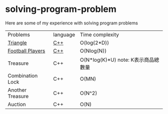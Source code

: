 # solving-program-problem
Here are some of my experience with solving program problems
<table>
   <tr>
     <td>Problems</td>
     <td>language</td>
     <td>Time complexity</td>
   </tr>
   <tr>
      <td><a href="https://github.com/klanonlyman/solving-program-problem-/blob/main/Triangle/Triangle.md">Triangle</a></td>
      <td><a href="https://github.com/klanonlyman/solving-program-problem-/blob/main/Triangle/triangle.cpp">C++</a></td>
      <td>O(log(2*D))</td>
   </tr>
   <tr>
      <td><a href="https://github.com/klanonlyman/solving-program-problem-/blob/main/Football%20Players/Football%20Players.md">Football Players</a></td>
      <td><a href="https://github.com/klanonlyman/solving-program-problem-/blob/main/Football%20Players/Football%20Players.md">C++</a></td>
      <td>O(Nlog(N))</td>
   </tr>
   <tr>
      <td>Treasure</td>
      <td>C++</td>
      <td>O(N*log(K)*U) note: K表示商品總數量</td>
   </tr>
   <tr>
      <td>Combination Lock</td>
      <td>C++</td>
      <td>O(MN)</td>
   </tr>
   <tr>
      <td>Another Treasure</td>
      <td>C++</td>
      <td>O(N^2)</td>
   </tr>
   <tr>
      <td>Auction</td>
      <td>C++</td>
      <td>O(N)</td>
   </tr>
   
</table>
